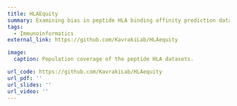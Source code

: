 ```yaml
---
title: HLAEquity
summary: Examining bias in peptide HLA binding affinity prediction datasets and models. 
tags:
  - Immunoinformatics
external_link: https://github.com/KavrakiLab/HLAequity

image:
  caption: Population coverage of the peptide HLA datasets.

url_code: https://github.com/KavrakiLab/HLAequity
url_pdf: ''
url_slides: ''
url_video: ''
---
```

